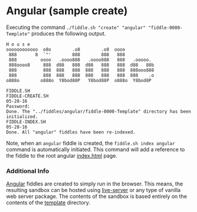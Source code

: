 Angular (sample create)
======

Executing the command `./fiddle.sh "create" "angular" "fiddle-0000-Template"` produces the following output.


    H o u s e
    oooooooooooo  o8o        .o8        .o8  oooo
     888       8  `"'        888        888   888
     888         oooo   .oooo888   .oooo888   888   .ooooo.
     888oooo8     888  d88   888  d88   888   888  d88   88b
     888          888  888   888  888   888   888  888ooo888
     888          888  888   888  888   888   888  888    .o
    o888o        o888o  Y8bod88P   Y8bod88P  o888o  Y8bod8P
    
    FIDDLE.SH
    FIDDLE-CREATE.SH
    05-28-16
    Password:
    Done. The "../fiddles/angular/fiddle-0000-Template" directory has been initialized.
    FIDDLE-INDEX.SH
    05-28-16
    Done. All "angular" fiddles have been re-indexed.
    

Note, when an `angular` fiddle is created, the `fiddle.sh index angular` command is automatically initiated.  This 
command will add a reference to the fiddle to the root angular [index.html](index.html) page.

### Additional Info

[Angular](../angular) fiddles are created to simply run in the browser.  This means, the resulting sandbox can
be hosted using [live-server](https://www.npmjs.com/package/live-server) or any type of vanilla web server
package. The contents of the sandbox is based entirely on the contents of the [template](template) directory.


